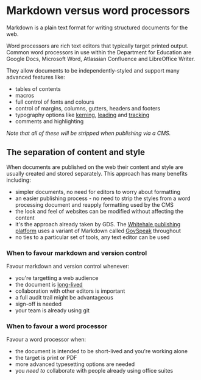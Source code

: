 # Markdown versus word processors

Markdown is a plain text format for writing structured documents for the web.

Word processors are rich text editors that typically target printed output. Common word processors in use within the Department for Education are Google Docs, Microsoft Word, Atlassian Confluence and LibreOffice Writer.

They allow documents to be independently-styled and support many advanced features like:

* tables of contents
* macros
* full control of fonts and colours
* control of margins, columns, gutters, headers and footers
* typography options like [kerning](https://en.wikipedia.org/wiki/Kerning), [leading](https://en.wikipedia.org/wiki/Leading) and [tracking](https://en.wikipedia.org/wiki/Letter-spacing)
* comments and highlighting

_Note that all of these will be stripped when publishing via a CMS._

## The separation of content and style

When documents are published on the web their content and style are usually created and stored separately. This approach has many benefits including:

* simpler documents, no need for editors to worry about formatting
* an easier publishing process - no need to strip the styles from a word processing document and reapply formatting used by the CMS
* the look and feel of websites can be modified without affecting the content
* it's the approach already taken by GDS. The [Whitehale publishing platform](https://www.gov.uk/guidance/how-to-publish-on-gov-uk/introduction-and-access-to-whitehall-publisher) uses a variant of Markdown called [GovSpeak](https://github.com/alphagov/govspeak) throughout
* no ties to a particular set of tools, any text editor can be used

### When to favour markdown and version control

Favour markdown and version control whenever:

* you're targetting a web audience
* the document is [long-lived](https://en.wikipedia.org/wiki/Living_document)
* collaboration with other editors is important
* a full audit trail might be advantageous
* sign-off is needed
* your team is already using git

### When to favour a word processor

Favour a word processor when:

* the document is intended to be short-lived and you're working alone
* the target is print or PDF
* more advanced typesetting options are needed
* you _need to_ collaborate with people already using office suites
